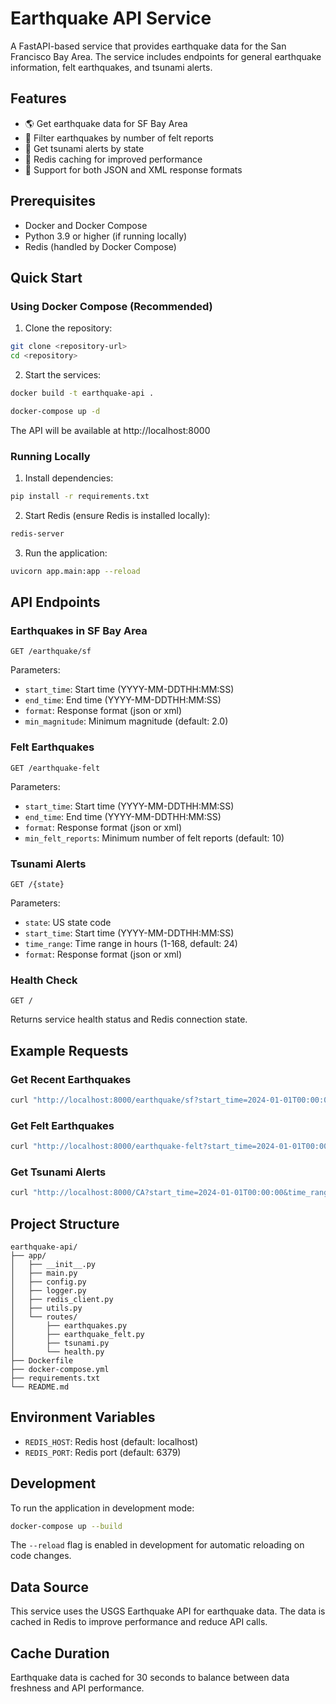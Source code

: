 # Earthquake API Service

A FastAPI-based service that provides earthquake data for the San Francisco Bay Area. The service includes endpoints for general earthquake information, felt earthquakes, and tsunami alerts.

## Features

- 🌎 Get earthquake data for SF Bay Area
- 👥 Filter earthquakes by number of felt reports
- 🌊 Get tsunami alerts by state
- 💾 Redis caching for improved performance
- 🔄 Support for both JSON and XML response formats

## Prerequisites

- Docker and Docker Compose
- Python 3.9 or higher (if running locally)
- Redis (handled by Docker Compose)

## Quick Start

### Using Docker Compose (Recommended)

1. Clone the repository:
```bash
git clone <repository-url>
cd <repository>
```

2. Start the services:
```bash
docker build -t earthquake-api .

docker-compose up -d
```

The API will be available at http://localhost:8000

### Running Locally

1. Install dependencies:
```bash
pip install -r requirements.txt
```

2. Start Redis (ensure Redis is installed locally):
```bash
redis-server
```

3. Run the application:
```bash
uvicorn app.main:app --reload
```

## API Endpoints

### Earthquakes in SF Bay Area
```http
GET /earthquake/sf
```
Parameters:
- `start_time`: Start time (YYYY-MM-DDTHH:MM:SS)
- `end_time`: End time (YYYY-MM-DDTHH:MM:SS)
- `format`: Response format (json or xml)
- `min_magnitude`: Minimum magnitude (default: 2.0)

### Felt Earthquakes
```http
GET /earthquake-felt
```
Parameters:
- `start_time`: Start time (YYYY-MM-DDTHH:MM:SS)
- `end_time`: End time (YYYY-MM-DDTHH:MM:SS)
- `format`: Response format (json or xml)
- `min_felt_reports`: Minimum number of felt reports (default: 10)

### Tsunami Alerts
```http
GET /{state}
```
Parameters:
- `state`: US state code
- `start_time`: Start time (YYYY-MM-DDTHH:MM:SS)
- `time_range`: Time range in hours (1-168, default: 24)
- `format`: Response format (json or xml)

### Health Check
```http
GET /
```
Returns service health status and Redis connection state.

## Example Requests

### Get Recent Earthquakes
```bash
curl "http://localhost:8000/earthquake/sf?start_time=2024-01-01T00:00:00&end_time=2024-01-02T00:00:00"
```

### Get Felt Earthquakes
```bash
curl "http://localhost:8000/earthquake-felt?start_time=2024-01-01T00:00:00&end_time=2024-01-02T00:00:00&min_felt_reports=20"
```

### Get Tsunami Alerts
```bash
curl "http://localhost:8000/CA?start_time=2024-01-01T00:00:00&time_range=48"
```

## Project Structure

```
earthquake-api/
├── app/
│   ├── __init__.py
│   ├── main.py
│   ├── config.py
│   ├── logger.py
│   ├── redis_client.py
│   ├── utils.py
│   └── routes/
│       ├── earthquakes.py
│       ├── earthquake_felt.py
│       ├── tsunami.py
│       └── health.py
├── Dockerfile
├── docker-compose.yml
├── requirements.txt
└── README.md
```

## Environment Variables

- `REDIS_HOST`: Redis host (default: localhost)
- `REDIS_PORT`: Redis port (default: 6379)

## Development

To run the application in development mode:
```bash
docker-compose up --build
```

The `--reload` flag is enabled in development for automatic reloading on code changes.

## Data Source

This service uses the USGS Earthquake API for earthquake data. The data is cached in Redis to improve performance and reduce API calls.

## Cache Duration

Earthquake data is cached for 30 seconds to balance between data freshness and API performance.
